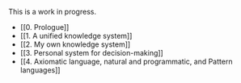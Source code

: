 This is a work in progress.

- [[0. Prologue]]
- [[1. A unified knowledge system]]
- [[2. My own knowledge system]]
- [[3. Personal system for decision-making]]
- [[4. Axiomatic language, natural and programmatic, and Pattern languages]]
